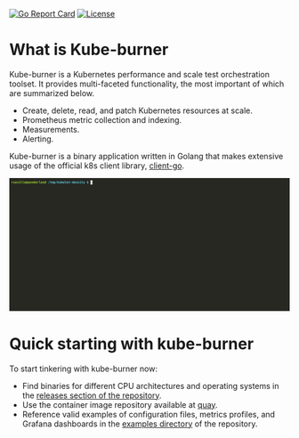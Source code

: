 [![Go Report Card](https://goreportcard.com/badge/github.com/kube-burner/kube-burner)](https://goreportcard.com/report/github.com/kube-burner/kube-burner)
[![License](https://img.shields.io/badge/License-Apache%202.0-blue.svg)](https://opensource.org/licenses/Apache-2.0)

# What is Kube-burner

Kube-burner is a Kubernetes performance and scale test orchestration toolset. It provides multi-faceted functionality, the most important of which are summarized below.

- Create, delete, read, and patch Kubernetes resources at scale.
- Prometheus metric collection and indexing.
- Measurements.
- Alerting.

Kube-burner is a binary application written in Golang that makes extensive usage of the official k8s client library, [client-go](https://github.com/kubernetes/client-go).

![Demo](media/demo.gif)

# Quick starting with kube-burner

To start tinkering with kube-burner now:

- Find binaries for different CPU architectures and operating systems in the [releases section of the repository](https://github.com/kube-burner/kube-burner/releases).
- Use the container image repository available at [quay](https://quay.io/repository/kube-burner/kube-burner?tab=tags).
- Reference valid examples of configuration files, metrics profiles, and Grafana dashboards in the [examples directory](https://github.com/kube-burner/kube-burner/tree/master/examples) of the repository.
